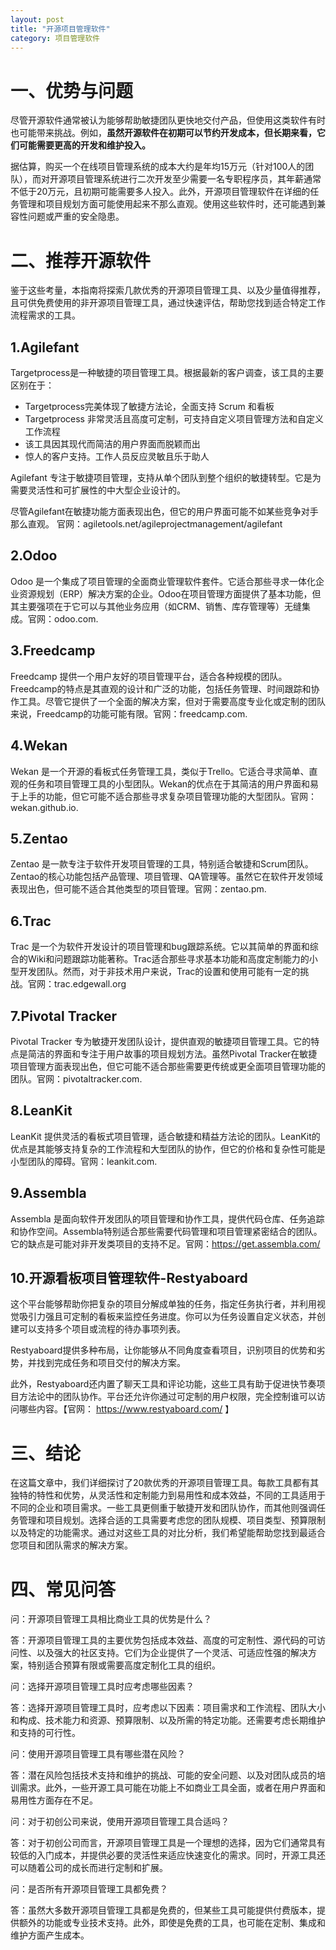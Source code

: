 ```yaml
---
layout: post
title: "开源项目管理软件"
category: 项目管理软件
---
```


#  一、优势与问题

尽管开源软件通常被认为能够帮助敏捷团队更快地交付产品，但使用这类软件有时也可能带来挑战。例如，**虽然开源软件在初期可以节约开发成本，但长期来看，它们可能需要更高的开发和维护投入。**

据估算，购买一个在线项目管理系统的成本大约是年均15万元（针对100人的团队），而对开源项目管理系统进行二次开发至少需要一名专职程序员，其年薪通常不低于20万元，且初期可能需要多人投入。此外，开源项目管理软件在详细的任务管理和项目规划方面可能使用起来不那么直观。使用这些软件时，还可能遇到兼容性问题或严重的安全隐患。

# 二、推荐开源软件

鉴于这些考量，本指南将探索几款优秀的开源项目管理工具、以及少量值得推荐，且可供免费使用的非开源项目管理工具，通过快速评估，帮助您找到适合特定工作流程需求的工具。

## 1.Agilefant

Targetprocess是一种敏捷的项目管理工具。根据最新的客户调查，该工具的主要区别在于：

- Targetprocess完美体现了敏捷方法论，全面支持 Scrum 和看板
- Targetprocess 非常灵活且高度可定制，可支持自定义项目管理方法和自定义工作流程
- 该工具因其现代而简洁的用户界面而脱颖而出
- 惊人的客户支持。工作人员反应灵敏且乐于助人

Agilefant 专注于敏捷项目管理，支持从单个团队到整个组织的敏捷转型。它是为需要灵活性和可扩展性的中大型企业设计的。

尽管Agilefant在敏捷功能方面表现出色，但它的用户界面可能不如某些竞争对手那么直观。
官网：agiletools.net/agileprojectmanagement/agilefant

## 2.Odoo

Odoo 是一个集成了项目管理的全面商业管理软件套件。它适合那些寻求一体化企业资源规划（ERP）解决方案的企业。Odoo在项目管理方面提供了基本功能，但其主要强项在于它可以与其他业务应用（如CRM、销售、库存管理等）无缝集成。官网：odoo.com.

##  3.Freedcamp

Freedcamp 提供一个用户友好的项目管理平台，适合各种规模的团队。Freedcamp的特点是其直观的设计和广泛的功能，包括任务管理、时间跟踪和协作工具。尽管它提供了一个全面的解决方案，但对于需要高度专业化或定制的团队来说，Freedcamp的功能可能有限。官网：freedcamp.com.

## 4.Wekan

Wekan 是一个开源的看板式任务管理工具，类似于Trello。它适合寻求简单、直观的任务和项目管理工具的小型团队。Wekan的优点在于其简洁的用户界面和易于上手的功能，但它可能不适合那些寻求复杂项目管理功能的大型团队。官网：wekan.github.io.

## 5.Zentao

Zentao 是一款专注于软件开发项目管理的工具，特别适合敏捷和Scrum团队。Zentao的核心功能包括产品管理、项目管理、QA管理等。虽然它在软件开发领域表现出色，但可能不适合其他类型的项目管理。官网：zentao.pm.

## 6.Trac

Trac 是一个为软件开发设计的项目管理和bug跟踪系统。它以其简单的界面和综合的Wiki和问题跟踪功能著称。Trac适合那些寻求基本功能和高度定制能力的小型开发团队。然而，对于非技术用户来说，Trac的设置和使用可能有一定的挑战。官网：trac.edgewall.org

##  7.Pivotal Tracker

Pivotal Tracker 专为敏捷开发团队设计，提供直观的敏捷项目管理工具。它的特点是简洁的界面和专注于用户故事的项目规划方法。虽然Pivotal Tracker在敏捷项目管理方面表现出色，但它可能不适合那些需要更传统或更全面项目管理功能的团队。官网：pivotaltracker.com.

##  8.LeanKit

LeanKit 提供灵活的看板式项目管理，适合敏捷和精益方法论的团队。LeanKit的优点是其能够支持复杂的工作流程和大型团队的协作，但它的价格和复杂性可能是小型团队的障碍。官网：leankit.com.

##  9.Assembla

Assembla 是面向软件开发团队的项目管理和协作工具，提供代码仓库、任务追踪和协作空间。Assembla特别适合那些需要代码管理和项目管理紧密结合的团队。它的缺点是可能对非开发类项目的支持不足。官网：https://get.assembla.com/

##  10.开源看板项目管理软件-Restyaboard

这个平台能够帮助你把复杂的项目分解成单独的任务，指定任务执行者，并利用视觉吸引力强且可定制的看板来监控任务进度。你可以为任务设置自定义状态，并创建可以支持多个项目或流程的待办事项列表。

 Restyaboard提供多种布局，让你能够从不同角度查看项目，识别项目的优势和劣势，并找到完成任务和项目交付的解决方案。

此外，Restyaboard还内置了聊天工具和评论功能，这些工具有助于促进快节奏项目方法论中的团队协作。平台还允许你通过可定制的用户权限，完全控制谁可以访问哪些内容。【官网： https://www.restyaboard.com/ 】

#  三、结论

在这篇文章中，我们详细探讨了20款优秀的开源项目管理工具。每款工具都有其独特的特性和优势，从灵活性和定制能力到易用性和成本效益，不同的工具适用于不同的企业和项目需求。一些工具更侧重于敏捷开发和团队协作，而其他则强调任务管理和项目规划。选择合适的工具需要考虑您的团队规模、项目类型、预算限制以及特定的功能需求。通过对这些工具的对比分析，我们希望能帮助您找到最适合您项目和团队需求的解决方案。

#  四、常见问答

 问：开源项目管理工具相比商业工具的优势是什么？

 答：开源项目管理工具的主要优势包括成本效益、高度的可定制性、源代码的可访问性、以及强大的社区支持。它们为企业提供了一个灵活、可适应性强的解决方案，特别适合预算有限或需要高度定制化工具的组织。

 问：选择开源项目管理工具时应考虑哪些因素？ 

答：选择开源项目管理工具时，应考虑以下因素：项目需求和工作流程、团队大小和构成、技术能力和资源、预算限制、以及所需的特定功能。还需要考虑长期维护和支持的可行性。

 问：使用开源项目管理工具有哪些潜在风险？ 

答：潜在风险包括技术支持和维护的挑战、可能的安全问题、以及对团队成员的培训需求。此外，一些开源工具可能在功能上不如商业工具全面，或者在用户界面和易用性方面存在不足。

 问：对于初创公司来说，使用开源项目管理工具合适吗？ 

答：对于初创公司而言，开源项目管理工具是一个理想的选择，因为它们通常具有较低的入门成本，并提供必要的灵活性来适应快速变化的需求。同时，开源工具还可以随着公司的成长而进行定制和扩展。

 问：是否所有开源项目管理工具都免费？ 

答：虽然大多数开源项目管理工具都是免费的，但某些工具可能提供付费版本，提供额外的功能或专业技术支持。此外，即使是免费的工具，也可能在定制、集成和维护方面产生成本。

